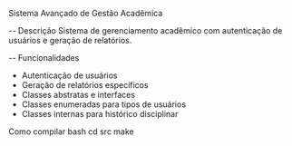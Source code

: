 Sistema Avançado de Gestão Acadêmica

-- Descrição
Sistema de gerenciamento acadêmico com autenticação de usuários e geração de relatórios.

-- Funcionalidades
-  Autenticação de usuários
- Geração de relatórios específicos
- Classes abstratas e interfaces
- Classes enumeradas para tipos de usuários
- Classes internas para histórico disciplinar

Como compilar
bash
cd src
make